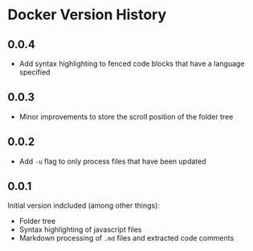 # Docker Version History

## 0.0.4

 * Add syntax highlighting to fenced code blocks that have a language specified

## 0.0.3

 * Minor improvements to store the scroll position of the folder tree

## 0.0.2

 * Add `-u` flag to only process files that have been updated

## 0.0.1

Initial version indcluded (among other things):

 * Folder tree
 * Syntax highlighting of javascript files
 * Markdown processing of `.md` files and extracted code comments
